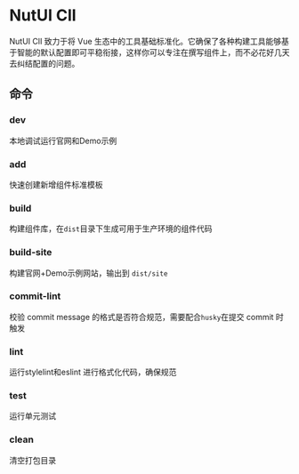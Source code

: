 # NutUI ClI

NutUI ClI 致力于将 Vue 生态中的工具基础标准化。它确保了各种构建工具能够基于智能的默认配置即可平稳衔接，这样你可以专注在撰写组件上，而不必花好几天去纠结配置的问题。


## 命令

### dev

本地调试运行官网和Demo示例


### add

快速创建新增组件标准模板

### build

构建组件库，在`dist`目录下生成可用于生产环境的组件代码

### build-site

构建官网+Demo示例网站，输出到 `dist/site`


### commit-lint

校验 commit message 的格式是否符合规范，需要配合`husky`在提交 commit 时触发

### lint

运行stylelint和eslint 进行格式化代码，确保规范

### test

运行单元测试


### clean

清空打包目录




